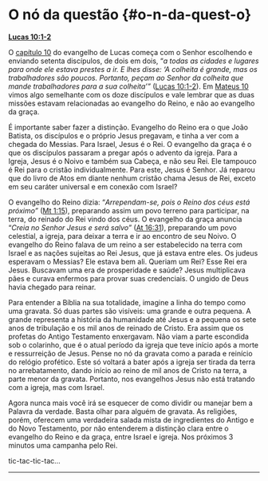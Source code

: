 # O nó da questão {#o-n-da-quest-o}

[**Lucas 10:1-2**](http://bibliaonline.com.br/acf/lc/10/1-2)

O [capítulo 10](http://bibliaonline.com.br/acf/lc/10) do evangelho de Lucas começa com o Senhor escolhendo e enviando setenta discípulos, de dois em dois, “_a todas as cidades e lugares para onde ele estava prestes a ir. E lhes disse: ‘A colheita é grande, mas os trabalhadores são poucos. Portanto, peçam ao Senhor da colheita que mande trabalhadores para a sua colheita’”_ ([Lucas 10:1-2](http://bibliaonline.com.br/acf/lc/10/1-2)). Em [Mateus 10](http://bibliaonline.com.br/acf/mt/10) vimos algo semelhante com os doze discípulos e vale lembrar que as duas missões estavam relacionadas ao evangelho do Reino, e não ao evangelho da graça.

É importante saber fazer a distinção. Evangelho do Reino era o que João Batista, os discípulos e o próprio Jesus pregavam, e tinha a ver com a chegada do Messias. Para Israel, Jesus é o Rei. O evangelho da graça é o que os discípulos passaram a pregar após o advento da igreja. Para a Igreja, Jesus é o Noivo e também sua Cabeça, e não seu Rei. Ele tampouco é Rei para o cristão individualmente. Para este, Jesus é Senhor. Já reparou que do livro de Atos em diante nenhum cristão chama Jesus de Rei, exceto em seu caráter universal e em conexão com Israel?

O evangelho do Reino dizia: “_Arrependam-se, pois o Reino dos céus está próximo”_ ([Mt 1:15](http://bibliaonline.com.br/acf/mt/1/15)), preparando assim um povo terreno para participar, na terra, do reinado do Rei vindo dos céus. O evangelho da graça anuncia “_Creia no Senhor Jesus e será salvo”_ ([At 16:31](http://bibliaonline.com.br/acf/atos/16/31)), preparando um povo celestial, a igreja, para deixar a terra e ir ao encontro de seu Noivo. O evangelho do Reino falava de um reino a ser estabelecido na terra com Israel e as nações sujeitas ao Rei Jesus, que já estava entre eles. Os judeus esperavam o Messias? Ele estava bem ali. Queriam um Rei? Esse Rei era Jesus. Buscavam uma era de prosperidade e saúde? Jesus multiplicava pães e curava enfermos para provar suas credenciais. O ungido de Deus havia chegado para reinar.

Para entender a Bíblia na sua totalidade, imagine a linha do tempo como uma gravata. Só duas partes são visíveis: uma grande e outra pequena. A grande representa a história da humanidade até Jesus e a pequena os sete anos de tribulação e os mil anos de reinado de Cristo. Era assim que os profetas do Antigo Testamento enxergavam. Não viam a parte escondida sob o colarinho, que é o atual período da igreja que teve início após a morte e ressurreição de Jesus. Pense no nó da gravata como a parada e reinício do relógio profético. Este só voltará a bater após a igreja ser tirada da terra no arrebatamento, dando início ao reino de mil anos de Cristo na terra, a parte menor da gravata. Portanto, nos evangelhos Jesus não está tratando com a igreja, mas com Israel.

Agora nunca mais você irá se esquecer de como dividir ou manejar bem a Palavra da verdade. Basta olhar para alguém de gravata. As religiões, porém, oferecem uma verdadeira salada mista de ingredientes do Antigo e do Novo Testamento, por não entenderem a distinção clara entre o evangelho do Reino e da graça, entre Israel e igreja. Nos próximos 3 minutos uma campanha pelo Rei.

tic-tac-tic-tac...

*****